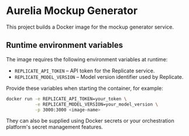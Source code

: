 # Aurelia Mockup Generator

This project builds a Docker image for the mockup generator service.

## Runtime environment variables

The image requires the following environment variables at runtime:

- `REPLICATE_API_TOKEN` – API token for the Replicate service.
- `REPLICATE_MODEL_VERSION` – Model version identifier used by Replicate.

Provide these variables when starting the container, for example:

```bash
docker run -e REPLICATE_API_TOKEN=your_token \
           -e REPLICATE_MODEL_VERSION=your_model_version \
           -p 3000:3000 <image-name>
```

They can also be supplied using Docker secrets or your orchestration platform's
secret management features.
